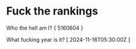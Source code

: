 # Fuck the rankings

Who the hell am I?
{ 5160604 }

What fucking year is it?
[ 2024-11-16T05:30:00Z ]

